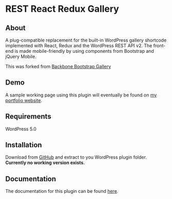 REST React Redux Gallery
==========================

## About

A plug-compatible replacement for the built-in WordPress gallery shortcode implemented with React, Redux and the WordPress REST API v2.
The front-end is made mobile-friendly by using components from Bootstrap and jQuery Mobile.

This was forked from [Backbone Bootstrap Gallery](https://github.com/magenta-cuda/bb-gallery)

## Demo

A sample working page using this plugin will eventually be found on [my portfolio website](http://magentacuda.com/).

## Requirements

WordPress 5.0

## Installation

Download from [GitHub](https://github.com/magenta-cuda/rrr-gallery/archive/master.zip) and extract to you WordPress plugin folder.
**Currently no working version exists.**
 
## Documentation

The documentation for this plugin can be found [here](http://docs.magentacuda.com/).

